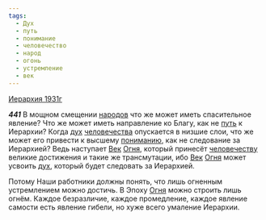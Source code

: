 ```yaml
---
tags:
  - Дух
  - путь
  - понимание
  - человечество
  - народ
  - огонь
  - устремление
  - век
---
```


[Иерархия 1931г](https://127.0.0.1:4002/agni/1931)

___441___
В мощном смещении [народов](../../../tags/#народ) что же может иметь спасительное явление? Что же может иметь направление ко Благу, как не [путь](../../../tags/#путь) к Иерархии? Когда [дух](../../../tags/#Дух) [человечества](../../../tags/#человечество) опускается в низшие слои, что же может его привести к высшему [пониманию](../../../tags/#понимание), как не следование за Иерархией? Ведь наступает [Век](../../../tags/#век) [Огня](../../../tags/#огонь), который принесёт [человечеству](../../../tags/#человечество) великие достижения и такие же трансмутации, ибо [Век](../../../tags/#век) [Огня](../../../tags/#огонь) может усвоить [дух](../../../tags/#Дух), который будет следовать за Иерархией.   

Потому Наши работники должны понять, что лишь огненным устремлением можно достичь. В Эпоху [Огня](../../../tags/#огонь) можно строить лишь огнём. Каждое безразличие, каждое промедление, каждое явление самости есть явление гибели, но хуже всего умаление Иерархии.   

